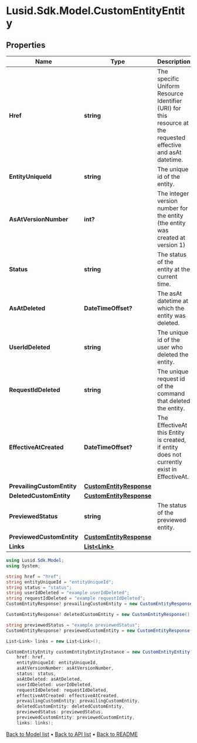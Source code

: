 # Lusid.Sdk.Model.CustomEntityEntity

## Properties

Name | Type | Description | Notes
------------ | ------------- | ------------- | -------------
**Href** | **string** | The specific Uniform Resource Identifier (URI) for this resource at the requested effective and asAt datetime. | 
**EntityUniqueId** | **string** | The unique id of the entity. | 
**AsAtVersionNumber** | **int?** | The integer version number for the entity (the entity was created at version 1) | [optional] 
**Status** | **string** | The status of the entity at the current time. | 
**AsAtDeleted** | **DateTimeOffset?** | The asAt datetime at which the entity was deleted. | [optional] 
**UserIdDeleted** | **string** | The unique id of the user who deleted the entity. | [optional] 
**RequestIdDeleted** | **string** | The unique request id of the command that deleted the entity. | [optional] 
**EffectiveAtCreated** | **DateTimeOffset?** | The EffectiveAt this Entity is created, if entity does not currently exist in EffectiveAt. | [optional] 
**PrevailingCustomEntity** | [**CustomEntityResponse**](CustomEntityResponse.md) |  | [optional] 
**DeletedCustomEntity** | [**CustomEntityResponse**](CustomEntityResponse.md) |  | [optional] 
**PreviewedStatus** | **string** | The status of the previewed entity. | [optional] 
**PreviewedCustomEntity** | [**CustomEntityResponse**](CustomEntityResponse.md) |  | [optional] 
**Links** | [**List&lt;Link&gt;**](Link.md) |  | [optional] 

```csharp
using Lusid.Sdk.Model;
using System;

string href = "href";
string entityUniqueId = "entityUniqueId";
string status = "status";
string userIdDeleted = "example userIdDeleted";
string requestIdDeleted = "example requestIdDeleted";
CustomEntityResponse? prevailingCustomEntity = new CustomEntityResponse();

CustomEntityResponse? deletedCustomEntity = new CustomEntityResponse();

string previewedStatus = "example previewedStatus";
CustomEntityResponse? previewedCustomEntity = new CustomEntityResponse();

List<Link> links = new List<Link>();

CustomEntityEntity customEntityEntityInstance = new CustomEntityEntity(
    href: href,
    entityUniqueId: entityUniqueId,
    asAtVersionNumber: asAtVersionNumber,
    status: status,
    asAtDeleted: asAtDeleted,
    userIdDeleted: userIdDeleted,
    requestIdDeleted: requestIdDeleted,
    effectiveAtCreated: effectiveAtCreated,
    prevailingCustomEntity: prevailingCustomEntity,
    deletedCustomEntity: deletedCustomEntity,
    previewedStatus: previewedStatus,
    previewedCustomEntity: previewedCustomEntity,
    links: links);
```

[Back to Model list](../README.md#documentation-for-models) &#8226; [Back to API list](../README.md#documentation-for-api-endpoints) &#8226; [Back to README](../README.md)
